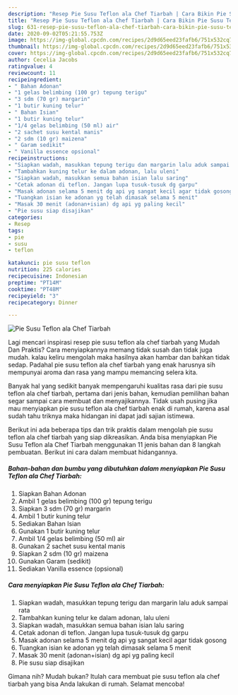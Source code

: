 ```yaml
---
description: "Resep Pie Susu Teflon ala Chef Tiarbah | Cara Bikin Pie Susu Teflon ala Chef Tiarbah Yang Enak Dan Lezat"
title: "Resep Pie Susu Teflon ala Chef Tiarbah | Cara Bikin Pie Susu Teflon ala Chef Tiarbah Yang Enak Dan Lezat"
slug: 631-resep-pie-susu-teflon-ala-chef-tiarbah-cara-bikin-pie-susu-teflon-ala-chef-tiarbah-yang-enak-dan-lezat
date: 2020-09-02T05:21:55.753Z
image: https://img-global.cpcdn.com/recipes/2d9d65eed23fafb6/751x532cq70/pie-susu-teflon-ala-chef-tiarbah-foto-resep-utama.jpg
thumbnail: https://img-global.cpcdn.com/recipes/2d9d65eed23fafb6/751x532cq70/pie-susu-teflon-ala-chef-tiarbah-foto-resep-utama.jpg
cover: https://img-global.cpcdn.com/recipes/2d9d65eed23fafb6/751x532cq70/pie-susu-teflon-ala-chef-tiarbah-foto-resep-utama.jpg
author: Cecelia Jacobs
ratingvalue: 4
reviewcount: 11
recipeingredient:
- " Bahan Adonan"
- "1 gelas belimbing (100 gr) tepung terigu"
- "3 sdm (70 gr) margarin"
- "1 butir kuning telur"
- " Bahan Isian"
- "1 butir kuning telur"
- "1/4 gelas belimbing (50 ml) air"
- "2 sachet susu kental manis"
- "2 sdm (10 gr) maizena"
- " Garam sedikit"
- " Vanilla essence opsional"
recipeinstructions:
- "Siapkan wadah, masukkan tepung terigu dan margarin lalu aduk sampai rata"
- "Tambahkan kuning telur ke dalam adonan, lalu uleni"
- "Siapkan wadah, masukkan semua bahan isian lalu saring"
- "Cetak adonan di teflon. Jangan lupa tusuk-tusuk dg garpu"
- "Masak adonan selama 5 menit dg api yg sangat kecil agar tidak gosong"
- "Tuangkan isian ke adonan yg telah dimasak selama 5 menit"
- "Masak 30 menit (adonan+isian) dg api yg paling kecil"
- "Pie susu siap disajikan"
categories:
- Resep
tags:
- pie
- susu
- teflon

katakunci: pie susu teflon 
nutrition: 225 calories
recipecuisine: Indonesian
preptime: "PT14M"
cooktime: "PT48M"
recipeyield: "3"
recipecategory: Dinner

---
```



![Pie Susu Teflon ala Chef Tiarbah](https://img-global.cpcdn.com/recipes/2d9d65eed23fafb6/751x532cq70/pie-susu-teflon-ala-chef-tiarbah-foto-resep-utama.jpg)

Lagi mencari inspirasi resep pie susu teflon ala chef tiarbah yang Mudah Dan Praktis? Cara menyiapkannya memang tidak susah dan tidak juga mudah. kalau keliru mengolah maka hasilnya akan hambar dan bahkan tidak sedap. Padahal pie susu teflon ala chef tiarbah yang enak harusnya sih mempunyai aroma dan rasa yang mampu memancing selera kita.



Banyak hal yang sedikit banyak mempengaruhi kualitas rasa dari pie susu teflon ala chef tiarbah, pertama dari jenis bahan, kemudian pemilihan bahan segar sampai cara membuat dan menyajikannya. Tidak usah pusing jika mau menyiapkan pie susu teflon ala chef tiarbah enak di rumah, karena asal sudah tahu triknya maka hidangan ini dapat jadi sajian istimewa.


Berikut ini ada beberapa tips dan trik praktis dalam mengolah pie susu teflon ala chef tiarbah yang siap dikreasikan. Anda bisa menyiapkan Pie Susu Teflon ala Chef Tiarbah menggunakan 11 jenis bahan dan 8 langkah pembuatan. Berikut ini cara dalam membuat hidangannya.

<!--inarticleads1-->

##### Bahan-bahan dan bumbu yang dibutuhkan dalam menyiapkan Pie Susu Teflon ala Chef Tiarbah:

1. Siapkan  Bahan Adonan
1. Ambil 1 gelas belimbing (100 gr) tepung terigu
1. Siapkan 3 sdm (70 gr) margarin
1. Ambil 1 butir kuning telur
1. Sediakan  Bahan Isian
1. Gunakan 1 butir kuning telur
1. Ambil 1/4 gelas belimbing (50 ml) air
1. Gunakan 2 sachet susu kental manis
1. Siapkan 2 sdm (10 gr) maizena
1. Gunakan  Garam (sedikit)
1. Sediakan  Vanilla essence (opsional)




<!--inarticleads2-->

##### Cara menyiapkan Pie Susu Teflon ala Chef Tiarbah:

1. Siapkan wadah, masukkan tepung terigu dan margarin lalu aduk sampai rata
1. Tambahkan kuning telur ke dalam adonan, lalu uleni
1. Siapkan wadah, masukkan semua bahan isian lalu saring
1. Cetak adonan di teflon. Jangan lupa tusuk-tusuk dg garpu
1. Masak adonan selama 5 menit dg api yg sangat kecil agar tidak gosong
1. Tuangkan isian ke adonan yg telah dimasak selama 5 menit
1. Masak 30 menit (adonan+isian) dg api yg paling kecil
1. Pie susu siap disajikan




Gimana nih? Mudah bukan? Itulah cara membuat pie susu teflon ala chef tiarbah yang bisa Anda lakukan di rumah. Selamat mencoba!
